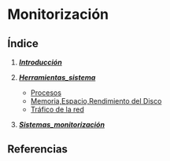 # Monitorización

## Índice
1. ***[Introducción](introducción.md)***
2. ***[Herramientas_sistema](herramientas.md)***
   
    * [Procesos](procesos.md)
    * [Memoria,Espacio,Rendimiento del Disco](memoria.md)
    * [Tráfico de la red](trafico.md)
   
4. ***[Sistemas_monitorización](sistemas.md)***

## Referencias
